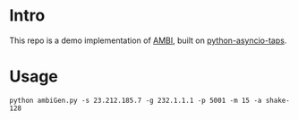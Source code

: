 # Intro

This repo is a demo implementation of [AMBI](https://datatracker.ietf.org/doc/draft-jholland-mboned-ambi/), built on [python-asyncio-taps](https://github.com/fg-inet/python-asyncio-taps).

# Usage

~~~
python ambiGen.py -s 23.212.185.7 -g 232.1.1.1 -p 5001 -m 15 -a shake-128
~~~

